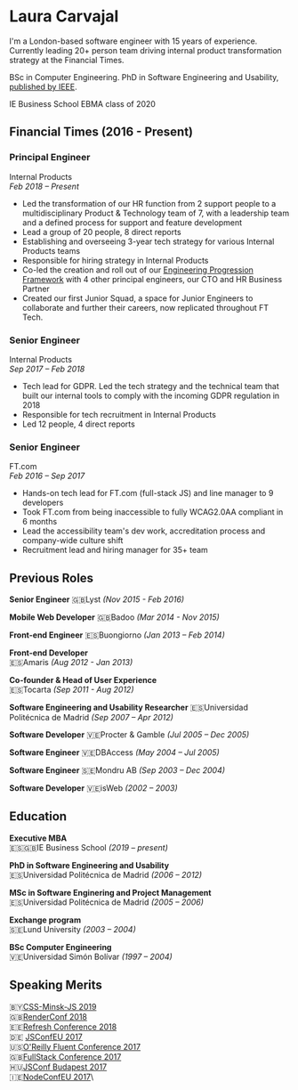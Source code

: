# Laura Carvajal

I'm a London-based software engineer with 15 years of experience. Currently leading 20+ person team driving internal product transformation strategy at the Financial Times.

BSc in Computer Engineering. PhD in Software Engineering and Usability, [published by IEEE](https://ieeexplore.ieee.org/author/37086623000). 

IE Business School EBMA class of 2020

## Financial Times (2016 - Present)

### Principal Engineer
Internal Products\
*Feb 2018 – Present*

- Led the transformation of our HR function from 2 support people to a multidisciplinary Product & Technology team of 7, with a leadership team and a defined process for support and feature development
- Lead a group of 20 people, 8 direct reports
- Establishing and overseeing 3-year tech strategy for various Internal Products teams
- Responsible for hiring strategy in Internal Products
- Co-led the creation and roll out of our [Engineering Progression Framework](https://engineering-progression.ft.com/) with 4 other principal engineers, our CTO and HR Business Partner
- Created our first Junior Squad, a space for Junior Engineers to collaborate and further their careers, now replicated throughout FT Tech.

### Senior Engineer
Internal Products\
*Sep 2017 – Feb 2018*

- Tech lead for GDPR. Led the tech strategy and the technical team that built our internal tools to comply with the incoming GDPR regulation in 2018
- Responsible for tech recruitment in Internal Products
- Led 12 people, 4 direct reports

### Senior Engineer
FT.com\
*Feb 2016 – Sep 2017*
- Hands-on tech lead for FT.com (full-stack JS) and line manager to 9 developers
- Took FT.com from being inaccessible to fully WCAG2.0AA compliant in 6 months
- Lead the accessibility team's dev work, accreditation process and company-wide culture shift
- Recruitment lead and hiring manager for 35+ team

## Previous Roles

**Senior Engineer**
🇬🇧Lyst *(Nov 2015 - Feb 2016)*

**Mobile Web Developer**
🇬🇧Badoo *(Mar 2014 - Nov 2015)*

**Front-end Engineer**
🇪🇸Buongiorno *(Jan 2013 – Feb 2014)*

**Front-end Developer**\
🇪🇸Amaris *(Aug 2012 - Jan 2013)*

**Co-founder & Head of User Experience**\
🇪🇸Tocarta *(Sep 2011 - Aug 2012)*

**Software Engineering and Usability Researcher**
🇪🇸Universidad Politécnica de Madrid *(Sep 2007 – Apr 2012)*

**Software Developer**
🇻🇪Procter & Gamble *(Jul 2005 – Dec 2005)*

**Software Engineer**
🇻🇪DBAccess *(May 2004 – Jul 2005)*

**Software Engineer**
🇸🇪Mondru AB *(Sep 2003 – Dec 2004)*

**Software Developer**
🇻🇪isWeb *(2002 – 2003)*

## Education

**Executive MBA**  
🇪🇸🇬🇧IE Business School *(2019 – present)*

**PhD in Software Engineering and Usability**  
🇪🇸Universidad Politécnica de Madrid *(2006 – 2012)*

**MSc in Software Enginering and Project Management**  
🇪🇸Universidad Politécnica de Madrid *(2005 – 2006)*

**Exchange program**  
🇸🇪Lund University *(2003 – 2004)*

**BSc Computer Engineering**  
🇻🇪Universidad Simón Bolívar *(1997 – 2004)*

## Speaking Merits
🇧🇾[CSS-Minsk-JS 2019](https://css-minsk-js.by/speaker/laura-carvajal)\
🇬🇧[RenderConf 2018](https://2018.render-conf.com/talks)\
🇪🇪[Refresh Conference 2018](http://refresh.rocks/laura-carvajal)\
🇩🇪 [JSConfEU 2017](https://2017.jsconf.eu/speakers/laura-carvajal-yes-your-site-too-can-and-should-be-accessible-lessons-learned-from-building-ftcom.html)\
🇺🇸[O'Reilly Fluent Conference 2017](https://conferences.oreilly.com/fluent/fl-ca-2017/public/schedule/detail/58272)\
🇬🇧[FullStack Conference 2017](https://webcache.googleusercontent.com/search?q=cache:vSkD1LE1figJ:https://skillsmatter.com/skillscasts/10165-yes-your-site-can-be-accessible-lessons-learned-in-building-ft-com+&cd=1&hl=en&ct=clnk&gl=uk)\
🇭🇺[JSConf Budapest 2017](http://2017.jsconfbp.com/speakers/laura-carvajal/)\
🇮🇪[NodeConfEU 2017](https://www.youtube.com/playlist?list=PL0CdgOSSGlBaxNkrUIHrhd1f3ch45f66_)\
